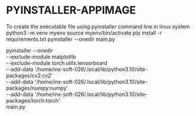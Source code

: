 # PYINSTALLER-APPIMAGE
To create the executable file using pyinstaller command line in linux system
python3 -m venv myenv
source myenv/bin/activate
pip install -r requirements.txt
pyinstaller --onedir main.py

pyinstaller --onedir \
    --exclude-module matplotlib \
    --exclude-module torch.utils.tensorboard \
    --add-data '/home/inx-soft-026/.local/lib/python3.10/site-packages/cv2:cv2' \
    --add-data '/home/inx-soft-026/.local/lib/python3.10/site-packages/numpy:numpy' \
    --add-data '/home/inx-soft-026/.local/lib/python3.10/site-packages/torch:torch' \
    main.py

